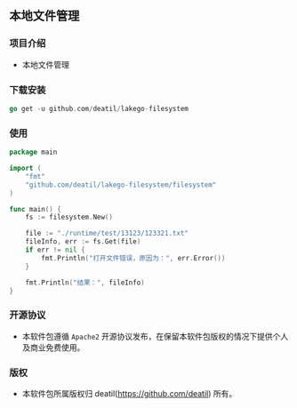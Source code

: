 ## 本地文件管理


### 项目介绍

*  本地文件管理


### 下载安装

~~~go
go get -u github.com/deatil/lakego-filesystem
~~~


### 使用

~~~go
package main

import (
    "fmt"
    "github.com/deatil/lakego-filesystem/filesystem"
)

func main() {
    fs := filesystem.New()

    file := "./runtime/test/13123/123321.txt"
    fileInfo, err := fs.Get(file)
    if err != nil {
        fmt.Println("打开文件错误，原因为：", err.Error())
    }

    fmt.Println("结果：", fileInfo)
}

~~~


### 开源协议

*  本软件包遵循 `Apache2` 开源协议发布，在保留本软件包版权的情况下提供个人及商业免费使用。


### 版权

*  本软件包所属版权归 deatil(https://github.com/deatil) 所有。
